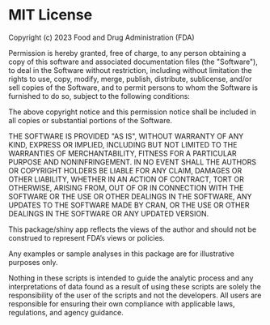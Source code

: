 # MIT License

Copyright (c) 2023 Food and Drug Administration (FDA) 

Permission is hereby granted, free of charge, to any person obtaining a copy
of this software and associated documentation files (the "Software"), to deal
in the Software without restriction, including without limitation the rights
to use, copy, modify, merge, publish, distribute, sublicense, and/or sell
copies of the Software, and to permit persons to whom the Software is
furnished to do so, subject to the following conditions:

The above copyright notice and this permission notice shall be included in all
copies or substantial portions of the Software.

THE SOFTWARE IS PROVIDED "AS IS", WITHOUT WARRANTY OF ANY KIND, EXPRESS OR
IMPLIED, INCLUDING BUT NOT LIMITED TO THE WARRANTIES OF MERCHANTABILITY,
FITNESS FOR A PARTICULAR PURPOSE AND NONINFRINGEMENT. IN NO EVENT SHALL THE
AUTHORS OR COPYRIGHT HOLDERS BE LIABLE FOR ANY CLAIM, DAMAGES OR OTHER
LIABILITY, WHETHER IN AN ACTION OF CONTRACT, TORT OR OTHERWISE, ARISING FROM,
OUT OF OR IN CONNECTION WITH THE SOFTWARE OR THE USE OR OTHER DEALINGS IN THE
SOFTWARE, ANY UPDATES TO THE SOFTWARE MADE BY CRAN, OR THE USE OR 
OTHER DEALINGS IN THE SOFTWARE OR ANY UPDATED VERSION.

This package/shiny app reflects the views of the author and should not be 
construed to represent FDA’s views or policies.

Any examples or sample analyses in this package are for illustrative purposes only.

Nothing in these scripts is intended to guide the analytic process and 
any interpretations of data found as a result of using these scripts are 
solely the responsibility of the user of the scripts and not the developers.
 All users are responsible for ensuring their own compliance with applicable laws, 
regulations, and agency guidance.